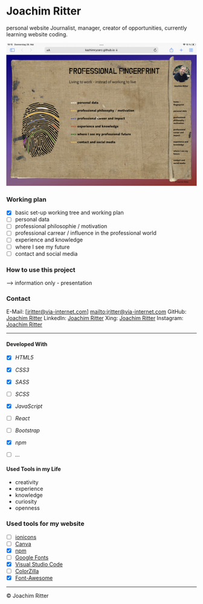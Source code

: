 # Joachim Ritter
personal website
Journalist, manager, creator of opportunities, currently learning website coding.

<img src="src/Images/fingerprint_homepage.jpg"/>

### Working plan

- [x] basic set-up working tree and working plan
- [ ] personal data
- [ ] professional philosophie / motivation
- [ ] professional carrear / influence in the professional world
- [ ] experience and knowledge
- [ ] where I see my future
- [ ] contact and social media

### How to use this project

--> information only - presentation

### Contact

E-Mail: [jritter@via-internet.com] <mailto:jritter@via-internet.com>
GitHub: [Joachim Ritter](https://github.com/KazhimRycerz)
LinkedIn: [Joachim Ritter](https://www.linkedin.com/in/joachimr/)
Xing: [Joachim Ritter](https://www.xing.com/profile/Joachim_Ritter19/)
Instagram: [Joachim Ritter](https://www.instagram.com/ritter_joachim/)


---
#### Developed With

- [x] _HTML5_
- [x] _CSS3_
- [x] _SASS_
- [ ] _SCSS_
- [x] _JavaScript_
- [ ] _React_
- [ ] _Bootstrap_
- [x] _npm_
- [ ] _..._


#### Used Tools in my Life

- creativity
- experience
- knowledge
- curiosity
- openness

### Used tools for my website
- [ ] [ionicons](https:ionicons.com//)
- [ ] [Canva](https://www.canva.com/)
- [x] [npm](https://www.npmjs.com/)
- [ ] [Google Fonts](https://fonts.google.com/)
- [x] [Visual Studio Code](https://code.visualstudio.com/)
- [ ] [ColorZilla](https://www.colorzilla.com/chrome/)
- [x] [Font-Awesome](https://fontawesome.com/)

---

© Joachim Ritter